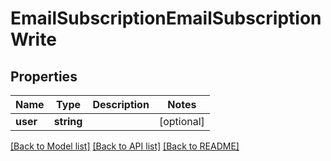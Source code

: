 # EmailSubscriptionEmailSubscriptionWrite

## Properties
Name | Type | Description | Notes
------------ | ------------- | ------------- | -------------
**user** | **string** |  | [optional] 

[[Back to Model list]](../../README.md#documentation-for-models) [[Back to API list]](../../README.md#documentation-for-api-endpoints) [[Back to README]](../../README.md)

